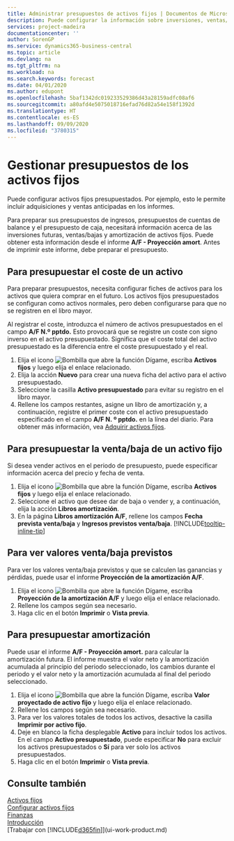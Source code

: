 ```yaml
---
title: Administrar presupuestos de activos fijos | Documentos de Microsoft
description: Puede configurar la información sobre inversiones, ventas/bajas y amortizaciones futuras de activos fijos como ayuda para preparar presupuestos y previsiones.
services: project-madeira
documentationcenter: ''
author: SorenGP
ms.service: dynamics365-business-central
ms.topic: article
ms.devlang: na
ms.tgt_pltfrm: na
ms.workload: na
ms.search.keywords: forecast
ms.date: 04/01/2020
ms.author: edupont
ms.openlocfilehash: 5baf1342dc019233529386d43a28159adfc08af6
ms.sourcegitcommit: a80afd4e5075018716efad76d82a54e158f1392d
ms.translationtype: HT
ms.contentlocale: es-ES
ms.lasthandoff: 09/09/2020
ms.locfileid: "3780315"
---
```

# <a name="manage-budgets-for-fixed-assets"></a>Gestionar presupuestos de los activos fijos
Puede configurar activos fijos presupuestados. Por ejemplo, esto le permite incluir adquisiciones y ventas anticipadas en los informes.  

Para preparar sus presupuestos de ingresos, presupuestos de cuentas de balance y el presupuesto de caja, necesitará información acerca de las inversiones futuras, ventas/bajas y amortización de activos fijos. Puede obtener esta información desde el informe **A/F - Proyección amort**. Antes de imprimir este informe, debe preparar el presupuesto.  

## <a name="to-budget-the-acquisition-cost-of-a-fixed-asset"></a>Para presupuestar el coste de un activo
Para preparar presupuestos, necesita configurar fiches de activos para los activos que quiera comprar en el futuro. Los activos fijos presupuestados se configuran como activos normales, pero deben configurarse para que no se registren en el libro mayor.

Al registrar el coste, introduzca el número de activos presupuestados en el campo **A/F N.º pptdo.** Esto provocará que se registre un coste con signo inverso en el activo presupuestado. Significa que el coste total del activo presupuestado es la diferencia entre el coste presupuestado y el real.

1. Elija el icono ![Bombilla que abre la función Dígame](media/ui-search/search_small.png "Dígame qué desea hacer"), escriba **Activos fijos** y luego elija el enlace relacionado.
2. Elija la acción **Nuevo** para crear una nueva ficha del activo para el activo presupuestado.
3. Seleccione la casilla **Activo presupuestado** para evitar su registro en el libro mayor.
4. Rellene los campos restantes, asigne un libro de amortización y, a continuación, registre el primer coste con el activo presupuestado especificado en el campo **A/F N. º pptdo.** en la línea del diario. Para obtener más información, vea [Adquirir activos fijos](fa-how-acquire.md).

## <a name="to-budget-the-disposal-of-a-fixed-asset"></a>Para presupuestar la venta/baja de un activo fijo
Si desea vender activos en el periodo de presupuesto, puede especificar información acerca del precio y fecha de venta.

1. Elija el icono ![Bombilla que abre la función Dígame](media/ui-search/search_small.png "Dígame qué desea hacer"), escriba **Activos fijos** y luego elija el enlace relacionado.
2. Seleccione el activo que desee dar de baja o vender y, a continuación, elija la acción **Libros amortización**.
3. En la página **Libros amortización A/F**, rellene los campos **Fecha prevista venta/baja** y **Ingresos previstos venta/baja**. [!INCLUDE[tooltip-inline-tip](includes/tooltip-inline-tip_md.md)]

## <a name="to-view-projected-disposal-values"></a>Para ver valores venta/baja previstos
Para ver los valores venta/baja previstos y que se calculen las ganancias y pérdidas, puede usar el informe **Proyección de la amortización A/F**.

1. Elija el icono ![Bombilla que abre la función Dígame](media/ui-search/search_small.png "Dígame qué desea hacer"), escriba **Proyección de la amortización A/F** y luego elija el enlace relacionado.
2. Rellene los campos según sea necesario.
3. Haga clic en el botón **Imprimir** o **Vista previa**.

## <a name="to-budget-depreciation"></a>Para presupuestar amortización
Puede usar el informe **A/F - Proyección amort.** para calcular la amortización futura. El informe muestra el valor neto y la amortización acumulada al principio del periodo seleccionado, los cambios durante el periodo y el valor neto y la amortización acumulada al final del periodo seleccionado.

1. Elija el icono ![Bombilla que abre la función Dígame](media/ui-search/search_small.png "Dígame qué desea hacer"), escriba **Valor proyectado de activo fijo** y luego elija el enlace relacionado.
2. Rellene los campos según sea necesario.
3. Para ver los valores totales de todos los activos, desactive la casilla **Imprimir por activo fijo**.
4. Deje en blanco la ficha desplegable **Activo** para incluir todos los activos. En el campo **Activo presupuestado**, puede especificar **No** para excluir los activos presupuestados o **Sí** para ver solo los activos presupuestados.
5. Haga clic en el botón **Imprimir** o **Vista previa**.

## <a name="see-also"></a>Consulte también
[Activos fijos](fa-manage.md)  
[Configurar activos fijos](fa-setup.md)  
[Finanzas](finance.md)  
[Introducción](product-get-started.md)  
[Trabajar con [!INCLUDE[d365fin](includes/d365fin_md.md)]](ui-work-product.md)
